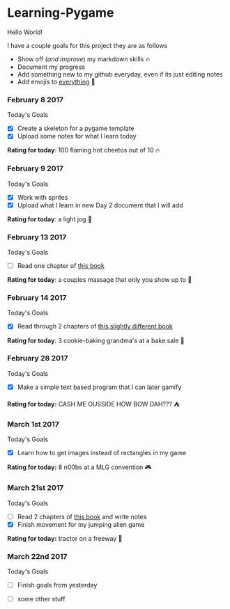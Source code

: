 # Learning-Pygame
Hello World!

I have a couple goals for this project they are as follows
* Show off (*and improve*) my markdown skills :fire:
* Document my progress
* Add something new to my github everyday, even if its just editing notes
* Add emojis to [everything](http://www.webpagefx.com/tools/emoji-cheat-sheet/) :100:

### February 8 2017

Today's Goals
- [x] Create a skeleton for a pygame template
- [x] Upload some notes for what I learn today

**Rating for today**: 100 flaming hot cheetos out of 10 :fire:

### February 9 2017

Today's Goals
- [x] Work with sprites
- [x] Upload what I learn in new Day 2 document that I will add

**Rating for today**: a light jog :running:

### February 13 2017

Today's Goals
- [ ] Read one chapter of [this book](http://inventwithpython.com/makinggames.pdf)

**Rating for today**: a couples massage that only you show up to :massage:

### February 14 2017

Today's Goals
- [x] Read through 2 chapters of [this slightly different book](https://inventwithpython.com/inventwithpython_3rd.pdf)

**Rating for today**: 3 cookie-baking grandma's at a bake sale :older_woman:

### February 28 2017

Today's Goals
- [x] Make a simple text based program that I can later gamify

**Rating for today:** CASH ME OUSSIDE HOW BOW DAH??? :tent:

### March 1st 2017

Today's Goals
- [x] Learn how to get images instead of rectangles in my game

**Rating for today:** 8 n00bs at a MLG convention :video_game:

### March 21st 2017

Today's Goals
- [ ] Read 2 chapters of [this book](https://inventwithpython.com/inventwithpython_3rd.pdf) and write notes
- [x] Finish movement for my jumping alien game

**Rating for today:** tractor on a freeway :tractor:

### March 22nd 2017

Today's Goals
- [ ] Finish goals from yesterday
- [ ] some other stuff

